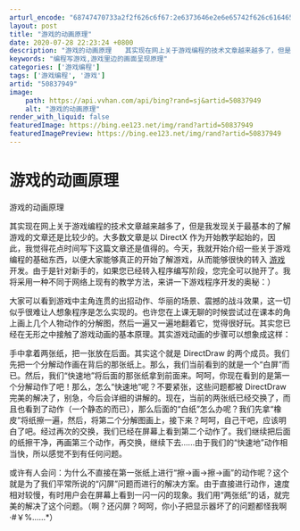 ```yaml
---
arturl_encode: "68747470733a2f2f626c6f67:2e6373646e2e6e65742f626c616465616e64736f756c303037:2f61727469636c652f64657461696c732f3530383337393439"
layout: post
title: "游戏的动画原理"
date: 2020-07-28 22:23:24 +0800
description: "游戏的动画原理　　其实现在网上关于游戏编程的技术文章越来越多了，但是我发现关"
keywords: "编程写游戏,游戏里边的画面呈现原理"
categories: ['游戏编程']
tags: ['游戏编程', '游戏']
artid: "50837949"
image:
    path: https://api.vvhan.com/api/bing?rand=sj&artid=50837949
    alt: "游戏的动画原理"
render_with_liquid: false
featuredImage: https://bing.ee123.net/img/rand?artid=50837949
featuredImagePreview: https://bing.ee123.net/img/rand?artid=50837949
---
```


# 游戏的动画原理

游戏的动画原理
  
  
  
其实现在网上关于游戏编程的技术文章越来越多了，但是我发现关于最基本的了解游戏的文章还是比较少的。大多数文章是以 DirectX 作为开始教学起始的，因此，我觉得花点时间写下这篇文章还是值得的。今天，我就开始介绍一些关于游戏编程的基础东西，以便大家能够真正的开始了解游戏，从而能够很快的转入
[游戏](http://www.bladeandsoul007.com)
开发。由于是针对新手的，如果您已经转入程序编写阶段，您完全可以抛开了。我将采用一种不同于网络上现有的教学方法，来讲一下游戏程序开发的奥秘：）
  
  
  
大家可以看到游戏中主角连贯的出招动作、华丽的场景、震撼的战斗效果，这一切似乎很难让人想象程序是怎么实现的。也许您在上课无聊的时候尝试过在课本的角上画上几个人物动作的分解图，然后一遍又一遍地翻着它，觉得很好玩。其实您已经在无形之中接触了游戏动画的基本原理。其实游戏动画的步骤可以想象成这样：
  
  
  
手中拿着两张纸，把一张放在后面。其实这个就是 DirectDraw 的两个成员。我们先把一个分解动作画在背后的那张纸上。那么，我们当前看到的就是一个“白屏”而已。然后，我们“快速地”将后面的那张纸拿到前面来。呵呵，你现在看到的是第一个分解动作了吧！那么，怎么“快速地”呢？不要紧张，这些问题都被 DirectDraw 完美的解决了，别急，今后会详细的讲解的。现在，当前的两张纸已经交换了，而且也看到了动作（一个静态的而已），那么后面的“白纸”怎么办呢？我们先拿“橡皮”将纸擦一遍，然后，将第二个分解图画上，接下来？呵呵，自己干吧，应该明白了吧。经过再次的交换，我们已经在屏幕上看到第二个动作了。我们继续把后面的纸擦干净，再画第三个动作，再交换，继续下去......由于我们的“快速地”动作相当快，所以感觉不到有任何问题。
  
  
  
或许有人会问：为什么不直接在第一张纸上进行“擦->画->擦->画”的动作呢？这个就是为了我们平常所说的“闪屏”问题而进行的解决方案。由于直接进行动作，速度相对较慢，有时用户会在屏幕上看到一闪一闪的现象。我们用“两张纸”的话，就完美的解决了这个问题。（啊？还闪屏？呵呵，你小子把显示器坏了的问题都怪我啊·#￥%……\*）